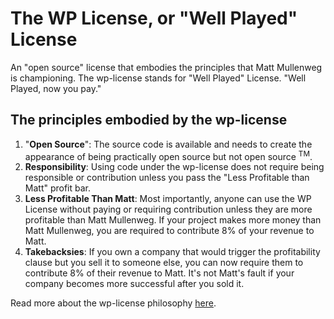 # The WP License, or "Well Played" License
An "open source" license that embodies the principles that Matt Mullenweg is championing. The wp-license stands for "Well Played" License. "Well Played, now you pay."

## The principles embodied by the wp-license

1. "**Open Source**": The source code is available and needs to create the appearance of being practically open source but not open source <sup>TM</sup>.
2. **Responsibility**: Using code under the wp-license does not require being responsible or contribution unless you pass the "Less Profitable than Matt" profit bar.
3. **Less Profitable Than Matt**: Most importantly, anyone can use the WP License without paying or requiring contribution unless they are more profitable than Matt Mullenweg. If your project makes more money than Matt Mullenweg, you are required to contribute 8% of your revenue to Matt.
4. **Takebacksies**: If you own a company that would trigger the profitability clause but you sell it to someone else, you can now require them to contribute 8% of their revenue to Matt. It's not Matt's fault if your company becomes more successful after you sold it.

Read more about the wp-license philosophy [here](https://world.hey.com/dhh/automattic-is-doing-open-source-dirty-b95cf128).